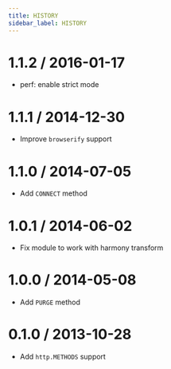```yaml
---
title: HISTORY
sidebar_label: HISTORY
---
```

1.1.2 / 2016-01-17
==================

  * perf: enable strict mode

1.1.1 / 2014-12-30
==================

  * Improve `browserify` support

1.1.0 / 2014-07-05
==================

  * Add `CONNECT` method
 
1.0.1 / 2014-06-02
==================

  * Fix module to work with harmony transform

1.0.0 / 2014-05-08
==================

  * Add `PURGE` method

0.1.0 / 2013-10-28
==================

  * Add `http.METHODS` support

